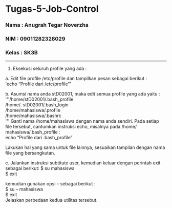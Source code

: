 # Tugas-5-Job-Control

### Nama   : Anugrah Tegar Noverzha
### NIM    : 09011282328029
### Kelas  : SK3B
___


1. Eksekusi seluruh profile yang ada :
   
a. Edit file profile /etc/profile dan tampilkan pesan sebagai berikut :  
  'echo “Profile dari /etc/profile”'

b. Asumsi nama anda stD02001, maka edit semua profile yang ada yaitu :
  '''/home/stD02001/.bash_profile  
  /home/. stD02001/.bash_login  
  /home/mahasiswa/.profile  
  /home/mahasiswa/.bashrc  
  '''
Ganti nama /home/mahasiswa dengan nama anda sendiri. Pada setiap  
file tersebut, cantumkan instruksi echo, misalnya pada /home/ mahasiswa/.bash_profile :  
echo “Profile dari .bash_profile”  

Lakukan hal yang sama untuk file lainnya, sesuaikan tampilan dengan nama file yang 
bersangkutan.

c. Jalankan instruksi subtitute user, kemudian keluar dengan perintah exit sebagai berikut:
  $ su mahasiswa  
  $ exit  
  
kemudian gunakan opsi – sebagai berikut :  
  $ su – mahasiswa  
  $ exit  
Jelaskan perbedaan kedua utilitas tersebut. 
